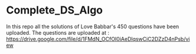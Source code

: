 # Complete_DS_Algo
In this repo all the solutions of Love Babbar's 450 questions have been uploaded. 
The questions are uploaded at : https://drive.google.com/file/d/1FMdN_OCfOI0iAeDlqswCiC2DZzD4nPsb/view


